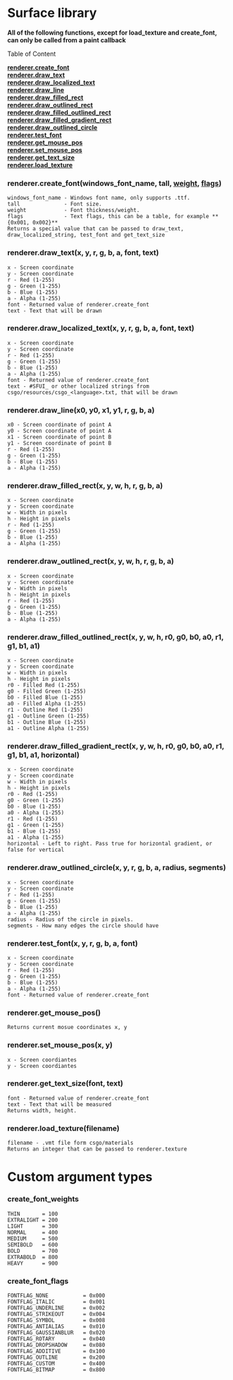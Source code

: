# Surface library
**All of the following functions, except for load_texture and create_font, can only be called from a paint callback**

Table of Content

[**renderer.create_font**](https://github.com/Aviarita/surface#renderercreate_fontwindows_font_name-tall-weight-flags)<br>
[**renderer.draw_text**](https://github.com/Aviarita/surface#rendererdraw_textx-y-r-g-b-a-font-text)<br>
[**renderer.draw_localized_text**](https://github.com/Aviarita/surface#rendererdraw_localized_textx-y-r-g-b-a-font-text)<br>
[**renderer.draw_line**](https://github.com/Aviarita/surface#rendererdraw_linex0-y0-x1-y1-r-g-b-a)<br>
[**renderer.draw_filled_rect**](https://github.com/Aviarita/surface#rendererdraw_filled_rectx-y-w-h-r-g-b-a)<br>
[**renderer.draw_outlined_rect**](https://github.com/Aviarita/surface#rendererdraw_outlined_rectx-y-w-h-r-g-b-a)<br>
[**renderer.draw_filled_outlined_rect**](https://github.com/Aviarita/surface#rendererdraw_filled_outlined_rectx-y-w-h-r0-g0-b0-a0-r1-g1-b1-a1)<br>
[**renderer.draw_filled_gradient_rect**](https://github.com/Aviarita/surface#rendererdraw_filled_gradient_rectx-y-w-h-r0-g0-b0-a0-r1-g1-b1-a1-horizontal)<br>
[**renderer.draw_outlined_circle**](https://github.com/Aviarita/surface#rendererdraw_outlined_circlex-y-r-g-b-a-radius-segments)<br>
[**renderer.test_font**](https://github.com/Aviarita/surface#renderertest_fontx-y-r-g-b-a-font)<br>
[**renderer.get_mouse_pos**](https://github.com/Aviarita/surface#rendererget_mouse_pos)<br>
[**renderer.set_mouse_pos**](https://github.com/Aviarita/surface#rendererset_mouse_posx-y)<br>
[**renderer.get_text_size**](https://github.com/Aviarita/surface#rendererget_text_sizefont-text)<br>
[**renderer.load_texture**](https://github.com/Aviarita/surface#rendererload_texturefilename)<br>

### renderer.create_font(windows_font_name, tall, [weight](https://github.com/Aviarita/surface/blob/master/README.md#create_font_weights), [flags](https://github.com/Aviarita/surface/blob/master/README.md#create_font_flags))
    windows_font_name - Windows font name, only supports .ttf.
    tall              - Font size.
    weight            - Font thickness/weight.
    flags             - Text flags, this can be a table, for example **{0x001, 0x002}**
    Returns a special value that can be passed to draw_text, draw_localized_string, test_font and get_text_size
    
### renderer.draw_text(x, y, r, g, b, a, font, text)
    x - Screen coordinate
    y - Screen coordinate
    r - Red (1-255)
    g - Green (1-255)
    b - Blue (1-255)
    a - Alpha (1-255)
    font - Returned value of renderer.create_font
    text - Text that will be drawn
    
### renderer.draw_localized_text(x, y, r, g, b, a, font, text)
    x - Screen coordinate
    y - Screen coordinate
    r - Red (1-255)
    g - Green (1-255)
    b - Blue (1-255)
    a - Alpha (1-255)
    font - Returned value of renderer.create_font
    text - #SFUI_ or other localized strings from csgo/resources/csgo_<language>.txt, that will be drawn
    
### renderer.draw_line(x0, y0, x1, y1, r, g, b, a)
    x0 - Screen coordinate of point A
    y0 - Screen coordinate of point A
    x1 - Screen coordinate of point B
    y1 - Screen coordinate of point B
    r - Red (1-255)
    g - Green (1-255)
    b - Blue (1-255)
    a - Alpha (1-255)

### renderer.draw_filled_rect(x, y, w, h, r, g, b, a)
    x - Screen coordinate
    y - Screen coordinate
    w - Width in pixels
    h - Height in pixels
    r - Red (1-255)
    g - Green (1-255)
    b - Blue (1-255)
    a - Alpha (1-255)
    

### renderer.draw_outlined_rect(x, y, w, h, r, g, b, a)
    x - Screen coordinate
    y - Screen coordinate
    w - Width in pixels
    h - Height in pixels
    r - Red (1-255)
    g - Green (1-255)
    b - Blue (1-255)
    a - Alpha (1-255)
    
### renderer.draw_filled_outlined_rect(x, y, w, h, r0, g0, b0, a0, r1, g1, b1, a1)
    x - Screen coordinate
    y - Screen coordinate
    w - Width in pixels
    h - Height in pixels
    r0 - Filled Red (1-255)
    g0 - Filled Green (1-255)
    b0 - Filled Blue (1-255)
    a0 - Filled Alpha (1-255)
    r1 - Outline Red (1-255)
    g1 - Outline Green (1-255)
    b1 - Outline Blue (1-255)
    a1 - Outline Alpha (1-255)
    
### renderer.draw_filled_gradient_rect(x, y, w, h, r0, g0, b0, a0, r1, g1, b1, a1, horizontal)
    x - Screen coordinate
    y - Screen coordinate
    w - Width in pixels
    h - Height in pixels
    r0 - Red (1-255)
    g0 - Green (1-255)
    b0 - Blue (1-255)
    a0 - Alpha (1-255)
    r1 - Red (1-255)
    g1 - Green (1-255)
    b1 - Blue (1-255)
    a1 - Alpha (1-255)
    horizontal - Left to right. Pass true for horizontal gradient, or false for vertical
    
### renderer.draw_outlined_circle(x, y, r, g, b, a, radius, segments)
    x - Screen coordinate
    y - Screen coordinate
    r - Red (1-255)
    g - Green (1-255)
    b - Blue (1-255)
    a - Alpha (1-255)
    radius - Radius of the circle in pixels.
    segments - How many edges the circle should have
    
### renderer.test_font(x, y, r, g, b, a, font)
    x - Screen coordinate
    y - Screen coordinate
    r - Red (1-255)
    g - Green (1-255)
    b - Blue (1-255)
    a - Alpha (1-255)
    font - Returned value of renderer.create_font
    

### renderer.get_mouse_pos()
    Returns current mosue coordinates x, y
    
### renderer.set_mouse_pos(x, y)
    x - Screen coordiantes
    y - Screen coordiantes
    
### renderer.get_text_size(font, text)
    font - Returned value of renderer.create_font
    text - Text that will be measured
    Returns width, height.
    
### renderer.load_texture(filename)
    filename - .vmt file form csgo/materials
    Returns an integer that can be passed to renderer.texture
    
# Custom argument types
    
### create_font_weights
    THIN       = 100
    EXTRALIGHT = 200
    LIGHT      = 300
    NORMAL     = 400
    MEDIUM     = 500
    SEMIBOLD   = 600
    BOLD       = 700
    EXTRABOLD  = 800
    HEAVY      = 900
    
### create_font_flags 
    FONTFLAG_NONE           = 0x000
    FONTFLAG_ITALIC         = 0x001
    FONTFLAG_UNDERLINE      = 0x002
    FONTFLAG_STRIKEOUT      = 0x004
    FONTFLAG_SYMBOL         = 0x008
    FONTFLAG_ANTIALIAS      = 0x010
    FONTFLAG_GAUSSIANBLUR   = 0x020
    FONTFLAG_ROTARY         = 0x040
    FONTFLAG_DROPSHADOW     = 0x080
    FONTFLAG_ADDITIVE       = 0x100
    FONTFLAG_OUTLINE        = 0x200
    FONTFLAG_CUSTOM         = 0x400
    FONTFLAG_BITMAP         = 0x800
